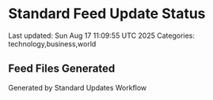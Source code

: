 # Standard Feed Update Status
Last updated: Sun Aug 17 11:09:55 UTC 2025
Categories: technology,business,world

## Feed Files Generated

Generated by Standard Updates Workflow
